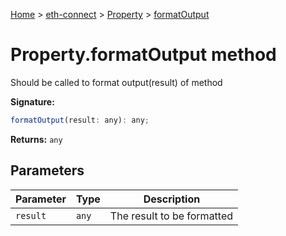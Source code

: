 [Home](./index) &gt; [eth-connect](./eth-connect.md) &gt; [Property](./eth-connect.property.md) &gt; [formatOutput](./eth-connect.property.formatoutput.md)

# Property.formatOutput method

Should be called to format output(result) of method

**Signature:**
```javascript
formatOutput(result: any): any;
```
**Returns:** `any`

## Parameters

|  Parameter | Type | Description |
|  --- | --- | --- |
|  `result` | `any` | The result to be formatted |

